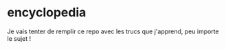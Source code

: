 # encyclopedia
Je vais tenter de remplir ce repo avec les trucs que j'apprend, peu importe le sujet !
